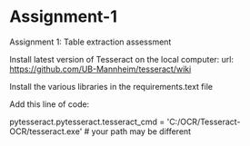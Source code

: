 # Assignment-1
Assignment 1: Table extraction assessment

Install latest version of Tesseract on the local computer:
url: https://github.com/UB-Mannheim/tesseract/wiki

Install the various libraries in the requirements.text file

Add this line of code:

pytesseract.pytesseract.tesseract_cmd = 'C:/OCR/Tesseract-OCR/tesseract.exe' # your path may be different


